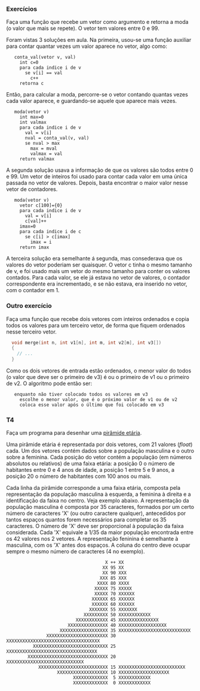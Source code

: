 ### Exercícios

Faça uma função que recebe um vetor como argumento e retorna a moda (o valor que mais se repete).
O vetor tem valores entre 0 e 99.

Foram vistas 3 soluções em aula. Na primeira, usou-se uma função auxiliar para contar quantar vezes um valor aparece no vetor, algo como:
```
   conta_val(vetor v, val)
     int c=0
     para cada indice i de v
       se v[i] == val
         c++
     retorna c
```

Então, para calcular a moda, percorre-se o vetor contando quantas vezes cada valor aparece, e guardando-se aquele que aparece mais vezes.
```
   moda(vetor v)
     int max=0
     int valmax
     para cada indice i de v
       val = v[i]
       nval = conta_val(v, val)
       se nval > max
         max = mval
         valmax = val
     return valmax
```

A segunda solução usava a informação de que os valores são todos entre 0 e 99.
Um vetor de inteiros foi usado para contar cada valor em uma única passada no vetor de valores.
Depois, basta encontrar o maior valor nesse vetor de contadores.

```
   moda(vetor v)
     vetor c[100]={0}
     para cada indice i de v
       val = v[i]
       c[val]++
     imax=0
     para cada indice i de c
       se c[i] > c[imax]
         imax = i
     return imax
```

A terceira solução era semelhante á segunda, mas consederava que os valores do vetor poderiam ser quaisquer.
O vetor c tinha o mesmo tamanho de v, e foi usado mais um vetor do mesmo tamanho para conter os valores contados.
Para cada valor, se ele já estava no vetor de valores, o contador correspondente era incrementado, e se não estava, era inserido no vetor, com o contador em 1.

### Outro exercício

Faça uma função que recebe dois vetores com inteiros ordenados e copia todos os valores para um terceiro vetor, de forma que fiquem ordenados nesse terceiro vetor.

```c
  void merge(int n, int v1[n], int m, int v2[m], int v3[])
  {
    // ...
  }
```
Como os dois vetores de entrada estão ordenados, o menor valor do todos (o valor que deve ser o primeiro de v3) é ou o primeiro de v1 ou o primeiro de v2. O algoritmo pode então ser:
```
   enquanto não tiver colocado todos os valores em v3
     escolhe o menor valor, que é o próximo valor de v1 ou de v2
     coloca esse valor após o último que foi colocado em v3
```

### T4

Faça um programa para desenhar uma [pirâmide etária](https://brasilescola.uol.com.br/geografia/piramides-etarias.htm).

Uma pirâmide etária é representada por dois vetores, com 21 valores (*float*) cada. Um dos vetores contém dados sobre a população masculina e o outro sobre a feminina. Cada posição do vetor contém a população (em números absolutos ou relativos) de uma faixa etária: a posição 0 o número de habitantes entre 0 e 4 anos de idade, a posição 1 entre 5 e 9 anos, a posição 20 o número de habitantes com 100 anos ou mais.

Cada linha da pirâmide corresponde a uma faixa etária, composta pela representação da população masculina à esquerda, a feminina à direita e a identificação da faixa no centro. Veja exemplo abaixo.
A representação da população masculina é composta por 35 caracteres, formados por um certo número de caracteres 'X' (ou outro caractere qualquer), antecedidos por tantos espaços quantos forem necessários para completar os 35 caracteres. O número de 'X' deve ser proporcional à população da faixa considerada. Cada 'X' equivale a 1/35 da maior população encontrada entre os 42 valores nos 2 vetores. A representação feninina é semelhante à masculina, com os 'X' antes dos espaços. A coluna do centro deve ocupar sempre o mesmo número de caracteres (4 no exemplo).

```
                                     X ++ XX
                                    XX 95 XX
                                    XX 90 XXX
                                   XXX 85 XXX
                                  XXXX 80 XXXX
                                 XXXXX 75 XXXXX
                                 XXXXX 70 XXXXXX
                                XXXXXX 65 XXXXXX
                                XXXXXX 60 XXXXXX
                               XXXXXXX 55 XXXXXXX
                             XXXXXXXXX 50 XXXXXXXXXXXX
                          XXXXXXXXXXXX 45 XXXXXXXXXXXXXXX
                       XXXXXXXXXXXXXXX 40 XXXXXXXXXXXXXXXXXX
                    XXXXXXXXXXXXXXXXXX 35 XXXXXXXXXXXXXXXXXXXXXXXXXXX
               XXXXXXXXXXXXXXXXXXXXXXX 30 XXXXXXXXXXXXXXXXXXXXXXXXXXXXXXXXXXX
          XXXXXXXXXXXXXXXXXXXXXXXXXXXX 25 XXXXXXXXXXXXXXXXXXXXXXXXXXXXXXXXXX
        XXXXXXXXXXXXXXXXXXXXXXXXXXXXXX 20 XXXXXXXXXXXXXXXXXXXXXXXXXXXXX
            XXXXXXXXXXXXXXXXXXXXXXXXXX 15 XXXXXXXXXXXXXXXXXXXXXXXXX
                   XXXXXXXXXXXXXXXXXXX 10 XXXXXXXXXXXXXXXXXXX
                         XXXXXXXXXXXXX  5 XXXXXXXXXXXX
                         XXXXXXXXXXXXX  0 XXXXXXXXXXXX
```
